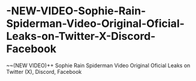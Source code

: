 # -NEW-VIDEO-Sophie-Rain-Spiderman-Video-Original-Oficial-Leaks-on-Twitter-X-Discord-Facebook
~~(NEW VIDEO)++ Sophie Rain Spiderman Video Original Oficial Leaks on Twitter (X), Discord, Facebook
